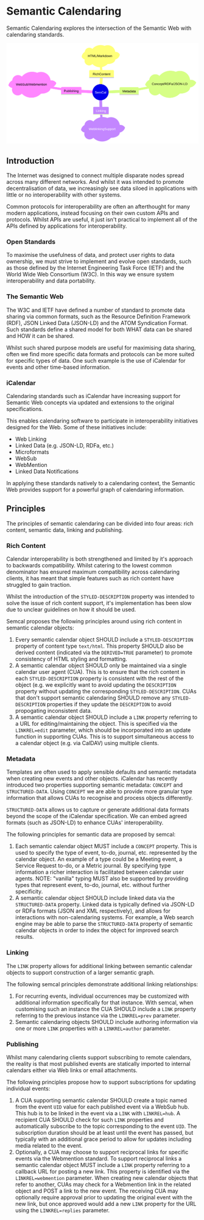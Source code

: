 # Semantic Calendaring

Semantic Calendaring explores the intersection of the Semantic Web with calendaring standards.

![overview.mmd.svg](images/overview.mmd.svg)

## Introduction

The Internet was designed to connect multiple disparate nodes spread across many different networks. And whilst
it was intended to promote decentralisation of data, we increasingly see data siloed in applications with little
or no interoperability with other systems.

Common protocols for interoperability are often an afterthought for many modern applications, instead focusing on
their own custom APIs and protocols. Whilst APIs are useful, it just isn't practical to implement all of the APIs
defined by applications for interoperability.


### Open Standards

To maximise the usefulness of data, and protect user rights to data ownership, we must strive to implement and evolve open standards, such
as those defined by the Internet Engineering Task Force (IETF) and the World Wide Web Consortium (W3C). In this
way we ensure system interoperability and data portability.

### The Semantic Web

The W3C and IETF have defined a number of standard to promote data sharing via common formats, such as the
Resource Definition Framework (RDF), JSON Linked Data (JSON-LD) and the ATOM Syndication Format. Such standards
define a shared model for both WHAT data can be shared and HOW it can be shared.

Whilst such shared purpose models are useful for maximising data sharing, often we find more specific data formats
and protocols can be more suited for specific types of data. One such example is the use of iCalendar for events
and other time-based information.

### iCalendar

Calendaring standards such as iCalendar have increasing support for Semantic Web concepts via updated and extensions to
the original specifications.

This enables calendaring software to participate in interoperability initiatives designed
for the Web. Some of these initiatives include:

* Web Linking
* Linked Data (e.g. JSON-LD, RDFa, etc.)
* Microformats
* WebSub
* WebMention
* Linked Data Notifications

In applying these standards natively to a calendaring context, the Semantic Web provides support for a powerful graph
of calendaring information.

## Principles

The principles of semantic calendaring can be divided into four areas: rich content, semantic data, linking
and publishing.

### Rich Content

Calendar interoperability is both strengthened and limited by it's approach to backwards compatibility. Whilst catering to the
lowest common denominator has ensured maximum compatibility across calendaring clients, it has meant that simple features
such as rich content have struggled to gain traction.

Whilst the introduction of the `STYLED-DESCRIPTION` property was intended to solve the issue of rich content support, it's
implementation has been slow due to unclear guidelines on how it should be used.

Semcal proposes the following principles around using rich content in semantic calendar objects:

1. Every semantic calendar object SHOULD include a `STYLED-DESCRIPTION` property of content type `text/html`. This property SHOULD also
   be derived content (indicated via the `DERIVED=TRUE` parameter) to promote consistency of HTML styling and formatting.
2. A semantic calendar object SHOULD only be maintained via a single calendar user agent (CUA). This is to ensure that the rich content
   in each `STYLED-DESCRIPTION` property is consistent with the rest of the object (e.g. we explicitly want to avoid updating the
   `DESCRIPTION` property without updating the corresponding `STYLED-DESCRIPTION`. CUAs that don't support semantic calendaring SHOULD
   remove any `STYLED-DESCRIPTION` properties if they update the `DESCRIPTION` to avoid propogating inconsistent data.
3. A semantic calendar object SHOULD include a `LINK` property referring to a URL for editing/maintaining the object. This is specified
   via the `LINKREL=edit` parameter, which should be incorporated into an update function in supporting CUAs. This is to support simultaneous
   access to a calendar object (e.g. via CalDAV) using multiple clients.

### Metadata

Templates are often used to apply sensible defaults and semantic metadata when creating new events and other objects. iCalendar has
recently introduced two properties supporting semantic metadata: `CONCEPT` and `STRUCTURED-DATA`. Using `CONCEPT` we are able to
provide more granular type information that allows CUAs to recognise and process objects differently.

`STRUCTURED-DATA` allows us to capture or generate additional data formats beyond the scope of the iCalendar specification. We can
embed agreed formats (such as JSON-LD) to enhance CUAs' interoperability. 

The following principles for semantic data are proposed by semcal:

1. Each semantic calendar object MUST include a `CONCEPT` property. This is used to specify the type of event, to-do, journal, etc.
   represented by the calendar object. An example of a type could be a Meeting event, a Service Request to-do, or a Metric journal.
   By specifying type information a richer interaction is facilitated between calendar user agents. NOTE: "vanilla" typing MUST also
   be supported by providing types that represent event, to-do, journal, etc. without further specificity.
2. A semantic calendar object SHOULD include linked data via the `STRUCTURED-DATA` property. Linked data is typically defined via
   JSON-LD or RDFa formats (JSON and XML respectively), and allows for interactions with non-calendaring systems. For example, a
   Web search engine may be able to parse the `STRUCTURED-DATA` property of semantic calendar objects in order to index the object
   for improved search results.


### Linking

The `LINK` property allows for additional linking between semantic calendar objects to support construction of a 
larger semantic graph.

The following semcal principles demonstrate additional linking relationships:

1. For recurring events, individual occurrences may be customized with additional information specifically for that instance.
   With semcal, when customising such an instance the CUA SHOULD include a `LINK` property referring to the previous instance
   via the `LINKREL=prev` parameter.
2. Semantic calendaring objects SHOULD include authoring information via one or more `LINK` properties with a `LINKREL=author`
   parameter.


### Publishing

Whilst many calendaring clients support subscribing to remote calendars, the reality is that most published events are statically
imported to internal calendars either via Web links or email attachments.

The following principles propose how to support subscriptions for updating individual events:

1. A CUA supporting semantic calendar SHOULD create a topic named from the event `UID` value for each published event via a WebSub
   hub. This hub is to be linked in the event via a `LINK` with `LINKREL=hub`. A recipient CUA SHOULD check for such `LINK`
   properties and automatically subscribe to the topic corresponding to the event `UID`. The subscription duration should be at
   least until the event has passed, but typically with an additional grace period to allow for updates including media related
   to the event.
2. Optionally, a CUA may choose to support reciprocal links for specific events via the Webmention standard. To support reciprocal
   links a semantic calendar object MUST include a `LINK` property referring to a callback URL for posting a new link. This
   property is identified via the `LINKREL=webmention` parameter. When creating new calendar objects that refer to another, CUAs
   may check for a Webmention link in the related object and POST a link to the new event. The receiving CUA may optionally
   require approval prior to updating the original event with the new link, but once approved would add a new `LINK` property
   for the URL using the `LINKREL=replies` parameter.

